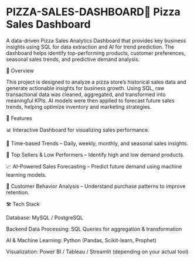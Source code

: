 # PIZZA-SALES-DASHBOARD🍕 Pizza Sales Dashboard

A data-driven Pizza Sales Analytics Dashboard that provides key business insights using SQL for data extraction and AI for trend prediction.
The dashboard helps identify top-performing products, customer preferences, seasonal sales trends, and predictive demand analysis.

📌 Overview

This project is designed to analyze a pizza store’s historical sales data and generate actionable insights for business growth.
Using SQL, raw transactional data was cleaned, aggregated, and transformed into meaningful KPIs.
AI models were then applied to forecast future sales trends, helping optimize inventory and marketing strategies.

🚀 Features

📊 Interactive Dashboard for visualizing sales performance.

📅 Time-based Trends – Daily, weekly, monthly, and seasonal sales insights.

🥇 Top Sellers & Low Performers – Identify high and low demand products.

📈 AI-Powered Sales Forecasting – Predict future demand using machine learning models.

🎯 Customer Behavior Analysis – Understand purchase patterns to improve retention.

🛠 Tech Stack

Database: MySQL / PostgreSQL

Backend Data Processing: SQL Queries for aggregation & transformation

AI & Machine Learning: Python (Pandas, Scikit-learn, Prophet)

Visualization: Power BI / Tableau / Streamlit (depending on your actual tool)

